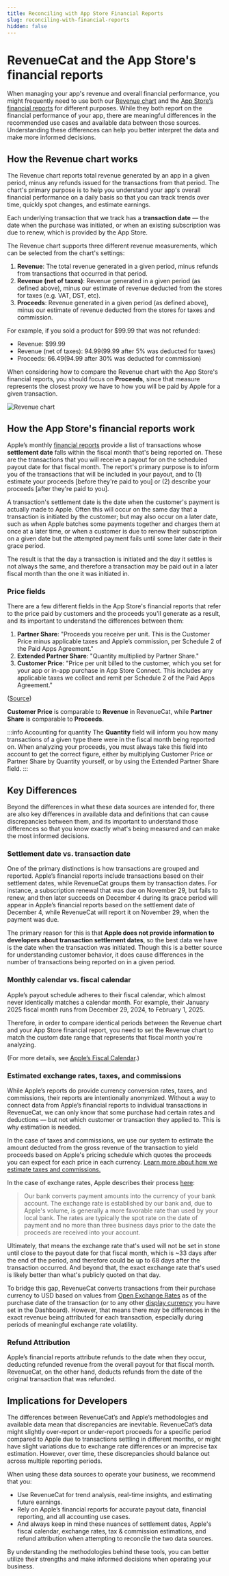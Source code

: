 ```yaml
---
title: Reconciling with App Store Financial Reports
slug: reconciling-with-financial-reports
hidden: false
---
```


# RevenueCat and the App Store's financial reports

When managing your app's revenue and overall financial performance, you might frequently need to use both our [Revenue chart](https://app.revenuecat.com/charts/revenue) and the [App Store’s financial reports](https://developer.apple.com/help/app-store-connect/getting-paid/download-financial-reports/) for different purposes. While they both report on the financial performance of your app, there are meaningful differences in the recommended use cases and available data between those sources. Understanding these differences can help you better interpret the data and make more informed decisions.

## How the Revenue chart works

The Revenue chart reports total revenue generated by an app in a given period, minus any refunds issued for the transactions from that period. The chart's primary purpose is to help you understand your app's overall financial performance on a daily basis so that you can track trends over time, quickly spot changes, and estimate earnings.

Each underlying transaction that we track has a **transaction date** — the date when the purchase was initiated, or when an existing subscription was due to renew, which is provided by the App Store.

The Revenue chart supports three different revenue measurements, which can be selected from the chart's settings:

1. **Revenue**: The total revenue generated in a given period, minus refunds from transactions that occurred in that period.
2. **Revenue (net of taxes)**: Revenue generated in a given period (as defined above), minus our estimate of revenue deducted from the stores for taxes (e.g. VAT, DST, etc).
3. **Proceeds**: Revenue generated in a given period (as defined above), minus our estimate of revenue deducted from the stores for taxes and commission.

For example, if you sold a product for $99.99 that was not refunded:

- Revenue: $99.99
- Revenue (net of taxes): $94.99 ($99.99 after 5% was deducted for taxes)
- Proceeds: $66.49 ($94.99 after 30% was deducted for commission)

When considering how to compare the Revenue chart with the App Store's financial reports, you should focus on **Proceeds**, since that measure represents the closest proxy we have to how you will be paid by Apple for a given transaction.

![Revenue chart](/images/revenue-chart.png)

## How the App Store's financial reports work

Apple’s monthly [financial reports](https://developer.apple.com/help/app-store-connect/getting-paid/download-financial-reports/) provide a list of transactions whose **settlement date** falls within the fiscal month that's being reported on. These are the transactions that you will receive a payout for on the scheduled payout date for that fiscal month. The report's primary purpose is to inform you of the transactions that will be included in your payout, and to (1) estimate your proceeds [before they're paid to you] or (2) describe your proceeds [after they're paid to you].

A transaction's settlement date is the date when the customer's payment is actually made to Apple. Often this will occur on the same day that a transaction is initiated by the customer; but may also occur on a later date, such as when Apple batches some payments together and charges them at once at a later time, or when a customer is due to renew their subscription on a given date but the attempted payment fails until some later date in their grace period.

The result is that the day a transaction is initiated and the day it settles is not always the same, and therefore a transaction may be paid out in a later fiscal month than the one it was initiated in.

### Price fields

There are a few different fields in the App Store's financial reports that refer to the price paid by customers and the proceeds you'll generate as a result, and its important to understand the differences between them:

1. **Partner Share**: "Proceeds you receive per unit. This is the Customer Price minus applicable taxes and Apple’s commission, per Schedule 2 of the Paid Apps Agreement."
2. **Extended Partner Share**: "Quantity multiplied by Partner Share."
3. **Customer Price**: "Price per unit billed to the customer, which you set for your app or in-app purchase in App Store Connect. This includes any applicable taxes we collect and remit per Schedule 2 of the Paid Apps Agreement."

([Source](https://developer.apple.com/help/app-store-connect/reference/financial-report-fields))

**Customer Price** is comparable to **Revenue** in RevenueCat, while **Partner Share** is comparable to **Proceeds**.

:::info Accounting for quantity
The **Quantity** field will inform you how many transactions of a given type there were in the fiscal month being reported on. When analyzing your proceeds, you must always take this field into account to get the correct figure, either by multiplying Customer Price or Partner Share by Quantity yourself, or by using the Extended Partner Share field.
:::

## Key Differences

Beyond the differences in what these data sources are intended for, there are also key differences in available data and definitions that can cause discrepancies between them, and its important to understand those differences so that you know exactly what's being measured and can make the most informed decisions.

### Settlement date vs. transaction date

One of the primary distinctions is how transactions are grouped and reported. Apple’s financial reports include transactions based on their settlement dates, while RevenueCat groups them by transaction dates. For instance, a subscription renewal that was due on November 29, but fails to renew, and then later succeeds on December 4 during its grace period will appear in Apple’s financial reports based on the settlement date of December 4, while RevenueCat will report it on November 29, when the payment was due.

The primary reason for this is that **Apple does not provide information to developers about transaction settlement dates**, so the best data we have is the date when the transaction was initiated. Though this is a better source for understanding customer behavior, it does cause differences in the number of transactions being reported on in a given period.

### Monthly calendar vs. fiscal calendar

Apple’s payout schedule adheres to their fiscal calendar, which almost never identically matches a calendar month. For example, their January 2025 fiscal month runs from December 29, 2024, to February 1, 2025.

Therefore, in order to compare identical periods between the Revenue chart and your App Store financial report, you need to set the Revenue chart to match the custom date range that represents that fiscal month you're analyzing.

(For more details, see [Apple’s Fiscal Calendar](https://www.revenuecat.com/blog/growth/apple-fiscal-calendar-year-payment-dates/).)

### Estimated exchange rates, taxes, and commissions

While Apple’s reports do provide currency conversion rates, taxes, and commissions, their reports are intentionally anonymized. Without a way to connect data from Apple’s financial reports to individual transactions in RevenueCat, we can only know that some purchase had certain rates and deductions — but not which customer or transaction they applied to. This is why estimation is needed.

In the case of taxes and commissions, we use our system to estimate the amount deducted from the gross revenue of the transaction to yield proceeds based on Apple's pricing schedule which quotes the proceeds you can expect for each price in each currency. [Learn more about how we estimate taxes and commissions.](https://www.revenuecat.com/docs/dashboard-and-metrics/taxes-and-commissions)

In the case of exchange rates, Apple describes their process [here](https://developer.apple.com/help/app-store-connect/getting-paid/overview-of-receiving-payments):

> Our bank converts payment amounts into the currency of your bank account. The exchange rate is established by our bank and, due to Apple's volume, is generally a more favorable rate than used by your local bank. The rates are typically the spot rate on the date of payment and no more than three business days prior to the date the proceeds are received into your account.

Ultimately, that means the exchange rate that's used will not be set in stone until close to the payout date for that fiscal month, which is ~33 days after the end of the period, and therefore could be up to 68 days after the transaction occurred. And beyond that, the exact exchange rate that's used is likely better than what's publicly quoted on that day.

To bridge this gap, RevenueCat converts transactions from their purchase currency to USD based on values from [Open Exchange Rates](https://openexchangerates.org/) as of the purchase date of the transaction (or to any other [display currency](https://www.revenuecat.com/docs/dashboard-and-metrics/display-currency) you have set in the Dashboard). However, that means there may be differences in the exact revenue being attributed for each transaction, especially during periods of meaningful exchange rate volatility.

### Refund Attribution

Apple’s financial reports attribute refunds to the date when they occur, deducting refunded revenue from the overall payout for that fiscal month. RevenueCat, on the other hand, deducts refunds from the date of the original transaction that was refunded.

## Implications for Developers

The differences between RevenueCat’s and Apple’s methodologies and available data mean that discrepancies are inevitable. RevenueCat’s data might slightly over-report or under-report proceeds for a specific period compared to Apple due to transactions settling in different months, or might have slight variations due to exchange rate differences or an imprecise tax estimation. However, over time, these discrepancies should balance out across multiple reporting periods.

When using these data sources to operate your business, we recommend that you:

- Use RevenueCat for trend analysis, real-time insights, and estimating future earnings.
- Rely on Apple’s financial reports for accurate payout data, financial reporting, and all accounting use cases.
- And always keep in mind these nuances of settlement dates, Apple's fiscal calendar, exchange rates, tax & commission estimations, and refund attribution when attempting to reconcile the two data sources.

By understanding the methodologies behind these tools, you can better utilize their strengths and make informed decisions when operating your business.
